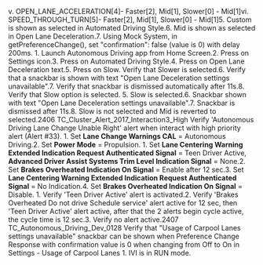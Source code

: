 v. OPEN_LANE_ACCELERATION[4]- Faster[2], Mid[1], Slower[0] - Mid[1]vi. SPEED_THROUGH_TURN[5]- Faster[2], Mid[1], Slower[0] - Mid[1]5. Custom is shown as selected in Automated Driving Style.6. Mid is shown as selected in Open Lane Deceleration.7. Using Mock System, in getPreferenceChange(), set "confirmation": false (value is 0) with delay 200ms. 1. Launch Autonomous Driving app from Home Screen.2. Press on Settings icon.3. Press on Automated Driving Style.4. Press on Open Lane Deceleration text.5. Press on Slow. Verify that Slower is selected.6. Verify that a snackbar is shown with text "Open Lane Deceleration settings unavailable".7. Verify that snackbar is dismissed automatically after 11s.8. Verify that Slow option is selected. 5. Slow is selected.6. Snackbar shown with text "Open Lane Deceleration settings unavailable".7. Snackbar is dismissed after 11s.8. Slow is not selected and Mid is reverted to selected.2406 TC_Cluster_Alert_2017_Interaction3_High Verify 'Autonomous Driving Lane Change Unable Right' alert when interact with high priority alert (Alert #33). 1. Set **Lane Change Warnings CAL** = Autonomous Driving.2. Set **Power Mode** = Propulsion. 1. Set **Lane Centering Warning Extended Indication Request Authenticated Signal** = Teen Driver Active, **Advanced Driver Assist Systems Trim Level Indication Signal** = None.2. Set **Brakes Overheated Indication On Signal** = Enable after 12 sec.3. Set **Lane Centering Warning Extended Indication Request Authenticated Signal** = No Indication.4. Set **Brakes Overheated Indication On Signal** = Disable. 1. Verify 'Teen Driver Active' alert is activated.2. Verify 'Brakes Overheated Do not drive Schedule service' alert active for 12 sec, then 'Teen Driver Active' alert active, after that the 2 alerts begin cycle active, the cycle time is 12 sec.3. Verify no alert active.2407 TC_Autonomous_Driving_Dev_0128 Verify that "Usage of Carpool Lanes settings unavailable" snackbar can be shown when Preference Change Response with confirmation value is 0 when changing from Off to On in Settings - Usage of Carpool Lanes 1. IVI is in RUN mode.